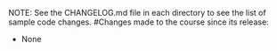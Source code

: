NOTE: See the CHANGELOG.md file in each directory to see the list of sample code changes.
#Changes made to the course since its release:
- None

